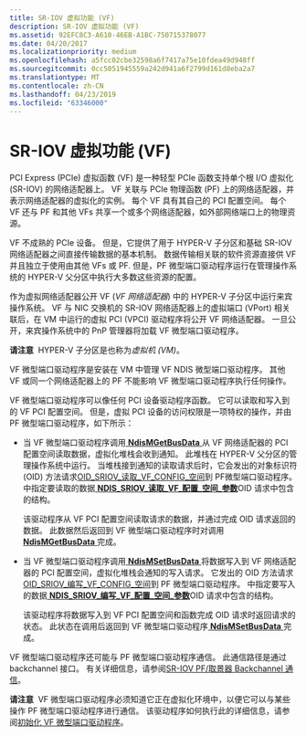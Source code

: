 ```yaml
---
title: SR-IOV 虚拟功能 (VF)
description: SR-IOV 虚拟功能 (VF)
ms.assetid: 92EFC8C3-A610-46EB-A1BC-750715378077
ms.date: 04/20/2017
ms.localizationpriority: medium
ms.openlocfilehash: a5fcc02cbe32598a6f7417a75e10fdea49d948ff
ms.sourcegitcommit: 0cc5051945559a242d941a6f2799d161d8eba2a7
ms.translationtype: MT
ms.contentlocale: zh-CN
ms.lasthandoff: 04/23/2019
ms.locfileid: "63346000"
---
```

# <a name="sr-iov-virtual-functions-vfs"></a>SR-IOV 虚拟功能 (VF)


PCI Express (PCIe) 虚拟函数 (VF) 是一种轻型 PCIe 函数支持单个根 I/O 虚拟化 (SR-IOV) 的网络适配器上。 VF 关联与 PCIe 物理函数 (PF) 上的网络适配器，并表示网络适配器的虚拟化的实例。 每个 VF 具有其自己的 PCI 配置空间。 每个 VF 还与 PF 和其他 VFs 共享一个或多个网络适配器，如外部网络端口上的物理资源。

VF 不成熟的 PCIe 设备。 但是，它提供了用于 HYPER-V 子分区和基础 SR-IOV 网络适配器之间直接传输数据的基本机制。 数据传输相关联的软件资源直接供 VF 并且独立于使用由其他 VFs 或 PF. 但是，PF 微型端口驱动程序运行在管理操作系统的 HYPER-V 父分区中执行大多数这些资源的配置。

作为虚拟网络适配器公开 VF (*VF 网络适配器*) 中的 HYPER-V 子分区中运行来宾操作系统。 VF 与 NIC 交换机的 SR-IOV 网络适配器上的虚拟端口 (VPort) 相关联后，在 VM 中运行的虚拟 PCI (VPCI) 驱动程序将公开 VF 网络适配器。 一旦公开，来宾操作系统中的 PnP 管理器将加载 VF 微型端口驱动程序。

**请注意**  HYPER-V 子分区是也称为*虚拟机 (VM)*。

 

VF 微型端口驱动程序是安装在 VM 中管理 VF NDIS 微型端口驱动程序。 其他 VF 或同一个网络适配器上的 PF 不能影响 VF 微型端口驱动程序执行任何操作。

VF 微型端口驱动程序可以像任何 PCI 设备驱动程序函数。 它可以读取和写入到的 VF PCI 配置空间。 但是，虚拟 PCI 设备的访问权限是一项特权的操作，并由 PF 微型端口驱动程序，如下所示：

-   当 VF 微型端口驱动程序调用[ **NdisMGetBusData** ](https://msdn.microsoft.com/library/windows/hardware/ff563591)从 VF 网络适配器的 PCI 配置空间读取数据，虚拟化堆栈会收到通知。 此堆栈在 HYPER-V 父分区的管理操作系统中运行。 当堆栈接到通知的读取请求后时，它会发出的对象标识符 (OID) 方法请求[OID\_SRIOV\_读取\_VF\_CONFIG\_空间](https://msdn.microsoft.com/library/windows/hardware/hh451879)到 PF微型端口驱动程序。 中指定要读取的数据[ **NDIS\_SRIOV\_读取\_VF\_配置\_空间\_参数**](https://msdn.microsoft.com/library/windows/hardware/hh451681)OID 请求中包含的结构。

    该驱动程序从 VF PCI 配置空间读取请求的数据，并通过完成 OID 请求返回的数据。 此数据然后返回到 VF 微型端口驱动程序时对调用[ **NdisMGetBusData** ](https://msdn.microsoft.com/library/windows/hardware/ff563591)完成。

-   当 VF 微型端口驱动程序调用[ **NdisMSetBusData** ](https://msdn.microsoft.com/library/windows/hardware/ff563670)将数据写入到 VF 网络适配器的 PCI 配置空间，虚拟化堆栈会通知的写入请求。 它发出的 OID 方法请求[OID\_SRIOV\_编写\_VF\_CONFIG\_空间](https://msdn.microsoft.com/library/windows/hardware/hh451925)到 PF 微型端口驱动程序。 中指定要写入的数据[ **NDIS\_SRIOV\_编写\_VF\_配置\_空间\_参数**](https://msdn.microsoft.com/library/windows/hardware/hh451688)OID 请求中包含的结构。

    该驱动程序将数据写入到 VF PCI 配置空间和函数完成 OID 请求时返回请求的状态。 此状态在调用后返回到 VF 微型端口驱动程序[ **NdisMSetBusData** ](https://msdn.microsoft.com/library/windows/hardware/ff563670)完成。

VF 微型端口驱动程序还可能与 PF 微型端口驱动程序通信。 此通信路径是通过 backchannel 接口。 有关详细信息，请参阅[SR-IOV PF/取景器 Backchannel 通信](sr-iov-pf-vf-backchannel-communication.md)。

**请注意**  VF 微型端口驱动程序必须知道它正在虚拟化环境中，以便它可以与某些操作 PF 微型端口驱动程序进行通信。 该驱动程序如何执行此的详细信息，请参阅[初始化 VF 微型端口驱动程序](initializing-a-vf-miniport-driver.md)。

 

 

 





